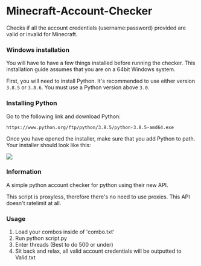 # Minecraft-Account-Checker
Checks if all the account credentials (username:password) provided are valid or invalid for Minecraft.

### Windows installation

You will have to have a few things installed before running the checker. This installation guide assumes that you are on a 64bit Windows system.

First, you will need to install Python. It's recommended to use either version `3.8.5` or `3.8.6`. You must use a Python version above `3.0`. 

### Installing Python

Go to the following link and download Python:

`https://www.python.org/ftp/python/3.8.5/python-3.8.5-amd64.exe`

Once you have opened the installer, make sure that you add Python to path. Your installer should look like this:

<img align="center" src="https://i.imgur.com/iefWNyw.png">


### Information
A simple python account checker for python using their new API.

This script is proxyless, therefore there's no need to use proxies. This API doesn't ratelimit at all.

### Usage
1. Load your combos inside of 'combo.txt'
2. Run python script.py
3. Enter threads (Best to do 500 or under)
4. Sit back and relax, all valid account credentials will be outputted to Valid.txt

